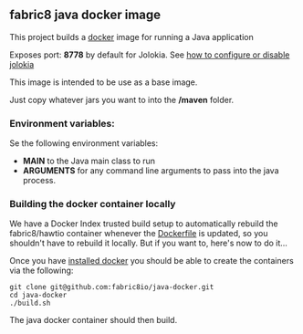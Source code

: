## fabric8 java docker image

This project builds a [docker](http://docker.io/) image for running a Java application

Exposes port: **8778** by default for Jolokia. See [how to configure or disable jolokia](https://registry.hub.docker.com/u/consol/java-jolokia/)

This image is intended to be use as a base image.

Just copy whatever jars you want to into the **/maven** folder.

### Environment variables:

Se the following environment variables:

* **MAIN** to the Java main class to run
* **ARGUMENTS** for any command line arguments to pass into the java process.

### Building the docker container locally

We have a Docker Index trusted build setup to automatically rebuild the fabric8/hawtio container whenever the [Dockerfile](https://github.com/fabric8io/java-docker/blob/master/Dockerfile) is updated, so you shouldn't have to rebuild it locally. But if you want to, here's now to do it...

Once you have [installed docker](https://www.docker.io/gettingstarted/#h_installation) you should be able to create the containers via the following:

    git clone git@github.com:fabric8io/java-docker.git
    cd java-docker
    ./build.sh

The java docker container should then build.
